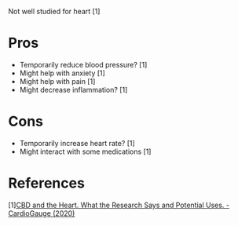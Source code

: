 Not well studied for heart [1]

# Pros
- Temporarily reduce blood pressure? [1]
- Might help with anxiety [1]
- Might help with pain [1]
- Might decrease inflammation? [1]

# Cons
- Temporarily increase heart rate? [1]
- Might interact with some medications [1]

# References
[1][CBD and the Heart. What the Research Says and Potential Uses. - CardioGauge (2020)](https://www.youtube.com/watch?v=9zItaLVc5kk)